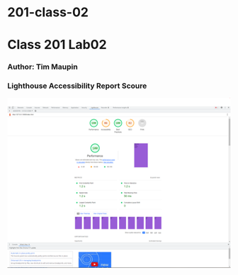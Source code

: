 # 201-class-02

# Class 201 Lab02

### Author: Tim Maupin

### Lighthouse Accessibility Report Scoure

![Light House Accesdibility](images/Coding-lighthouse.PNG)
